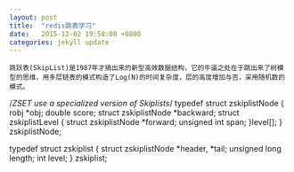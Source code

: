 ```yaml
---
layout: post
title:	"redis跳表学习"
date: 	2015-12-02 19:58:00 +0800
categories: jekyll update
---
```


    跳跃表(SkipList)是1987年才搞出来的新型高效数据结构，它的牛逼之处在于跳出来了树模型的思维，用多层链表的模式构造了Log(N)的时间复杂度，层的高度增加与否，采用随机数的模式。

/*ZSET use a specialized version of Skiplists*/
typedef struct zskiplistNode {
    robj *obj;
    double score;
    struct zskiplistNode *backward;
    struct zskiplistLevel {
    	struct zskiplistNode *forward;
	unsigned int span;
    }level[];
} zskiplistNode;

typedef struct zskiplist {
    struct zskiplistNode *header, *tail;
    unsigned long length;
    int level;
} zskiplist;
